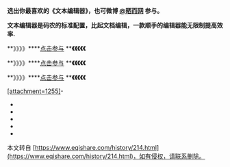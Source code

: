 **选出你最喜欢的《文本编辑器》，也可微博 [@晒而网](http://weibo.com/eqishare) 参与。**

**文本编辑器是码农的标准配置，比起文档编辑，一款顺手的编辑器能无限制提高效率.**

**》》》》****[点击参与](http://www.mikecrm.com/f.php?t=T4CO2r) ****《《《《《**

**》》》》****[点击参与](http://www.mikecrm.com/f.php?t=T4CO2r) ****《《《《《**

**》》》》****[点击参与](http://www.mikecrm.com/f.php?t=T4CO2r) ****《《《《《**

[\[attachment=1255\]](http://www.mikecrm.com/f.php?t=T4CO2r)-

-

-

-

-

-

本文转自 [https://www.eqishare.com/history/214.html](https://www.eqishare.com/history/214.html)，如有侵权，请联系删除。